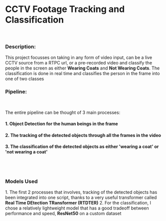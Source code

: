 <h1> CCTV Footage Tracking and Classification</h1> <br>

<h3> Description: </h3> 
<p> This project focusses on taking in any form of video input, can be a live CCTV source from a RTPC url, or a pre-recorded video and classify the people in the screen as either <b>Wearing Coats</b> and <b>Not Wearing Coats</b>. The classification is done in real time and classifies the person in the frame into one of two classes </p>

<h3> Pipeline: </h3><br>
<p> The entire pipeline can be thought of 3 main processes: <br> <h4>1. Object Detection for the human beings in the frame </h4> <h4>2. The tracking of the detected objects through all the frames in the video</h4><h4>3. The classification of the detected objects as either 'wearing a coat' or 'not wearing a coat' </h4></p><br><br>

<h3> Models Used </h3>
<p> 1. The first 2 processes that involves, tracking of the detected objects has been integrated into one script, thanks to a very useful transformer called <b>Real Time DEtection TRansformer (RTDTER)</b> 2. For the classification, I chose a relatively lightweight model that has a good tradeoff between performance and speed, <b>ResNet50</b> on a custom dataset</p>


